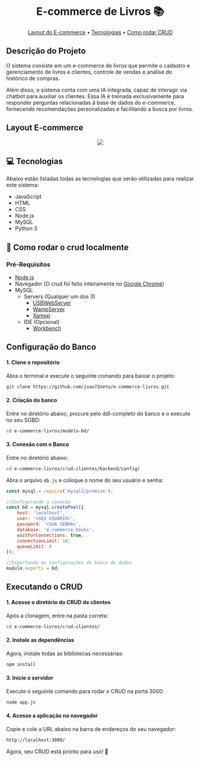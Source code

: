 
<h1 align="center" style="font-weight: bold;">E-commerce de Livros 📚</h1>

<p align="center">
 <a href="#ecommerce">Layout do E-commerce</a> •
 <a href="#tech">Tecnologias</a> • 
 <a href="#started">Como rodar CRUD</a> 
</p>

<h2>Descrição do Projeto</h2>

<p align="left">
  <p>O sistema consiste em um e-commerce de livros que permite o cadastro e gerenciamento de livros e clientes, controle de vendas e análise do histórico de compras.</p>

  <p>Além disso, o sistema conta com uma IA integrada, capaz de interagir via chatbot para auxiliar os clientes. Essa IA é treinada exclusivamente para responder perguntas relacionadas à base de dados do e-commerce, fornecendo recomendações personalizadas e facilitando a busca por livros.</p>
 
</p>

<h2 id="ecommerce">Layout E-commerce</h2>

 <div align="center">
    <img src="https://github.com/user-attachments/assets/e2fd89a1-1a4d-4365-aa63-992809524b0c">
</div>

<h2 id="tech">💻 Tecnologias</h2>

Abaixo estão listadas todas as tecnologias que serão utilizadas para realizar este sistema:

- JavaScript
- HTML
- CSS
- Node.js
- MySQL
- Python 3

<h2 id="started">🚀 Como rodar o crud localmente</h2>

<h3>Pré-Requisitos</h3>

- [Node.js](https://nodejs.org/pt)
- Navegador (O crud foi feito inteiramente no [Google Chrome](https://www.google.pt/intl/pt-PT/chrome/?brand=FHFK&ds_kid=43700076570751463&gad_source=1&gclid=CjwKCAjwnPS-BhBxEiwAZjMF0qoMYAhnW_TjZMxq-DQQjfiJw79PMomQhhoNvzEn79KgchseT9NmbxoCSQ0QAvD_BwE&gclsrc=aw.ds))
- MySQL
  - Servers (Qualquer um dos 3)
    - [USBWebServer](https://usbwebserver.yura.mk.ua/)
    - [WampServer](https://www.wampserver.com/en/)
    - [Xampp](https://www.apachefriends.org/pt_br/index.html)
  - IDE (Opcional)
    - [Workbench](https://www.mysql.com/products/workbench/)


## Configuração do Banco

#### 1. Clone o repositório
Abra o terminal e execute o seguinte comando para baixar o projeto:

```bash
git clone https://github.com/joao72neto/e-commerce-livros.git
```

#### 2. Criação do banco
Entre no diretório abaixo, procure pelo ddl-completo do banco e o execute no seu SGBD:
```bash
cd e-commerce-livros/modelo-bd/
```

#### 3. Conexão com o Banco
Entre no diretório abaixo:

```bash
cd e-commerce-livros/crud-clientes/backend/config/

```

Abra o arquivo ```db.js``` e coloque o nome do seu usuário e senha:

```javaScript
const mysql = require('mysql2/promise');

//Configurando a conexão
const bd = mysql.createPool({
    host: 'localhost',
    user: '<SEU USUÁRIO>',
    password: '<SUA SENHA>',
    database: 'e_commerce_books',
    waitForConnections: true,
    connectionLimit: 10,
    queueLimit: 0
});

//Exportando as configurações do banco de dados
module.exports = bd;
```
## Executando o CRUD

#### 1. Acesse o diretório do CRUD de clientes
Após a clonagem, entre na pasta correta:

```bash
cd e-commerce-livros/crud-clientes/
```

#### 2. Instale as dependências
Agora, instale todas as bibliotecas necessárias:

```bash
npm install
```

#### 3. Inicie o servidor
Execute o seguinte comando para rodar o CRUD na porta 3000:

```bash
node app.js
```
#### 4. Acesse a aplicação no navegador
Copie e cole a URL abaixo na barra de endereços do seu navegador:

```bash
http://localhost:3000/
```
Agora, seu CRUD está pronto para uso! 🚀

